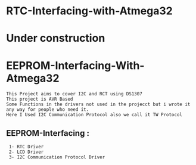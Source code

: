 # RTC-Interfacing-with-Atmega32
# Under construction 
# EEPROM-Interfacing-With-Atmega32
```
This Project aims to cover I2C and RCT using DS1307
This project is AVR Based 
Some Functions in the drivers not used in the projecct but i wrote it any way for people who need it.
Here I Used I2C Communication Protocol also we call it TW Protocol  
```
## EEPROM-Interfacing  :
```
 1- RTC Driver
 2- LCD Driver 
 3- I2C Communication Protocol Driver
 
 ```

